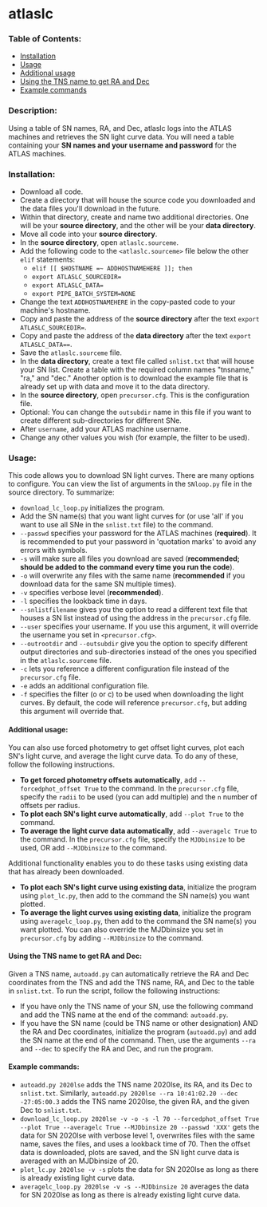 # atlaslc

### Table of Contents:
* [Installation](#installation)
* [Usage](#usage)
* [Additional usage](#additional-usage)
* [Using the TNS name to get RA and Dec](#using-the-tns-name-to-get-ra-and-dec)
* [Example commands](#example-commands)

### Description: 
Using a table of SN names, RA, and Dec, atlaslc logs into the ATLAS machines and retrieves the SN light curve data. You will need a table containing your **SN names and your username and password** for the ATLAS machines.

### Installation:
* Download all code.
* Create a directory that will house the source code you downloaded and the data files you'll download in the future.
* Within that directory, create and name two additional directories. One will be your **source directory**, and the other will be your **data directory**. 
* Move all code into your **source directory**.
* In the **source directory**, open `atlaslc.sourceme`.
* Add the following code to the `<atlaslc.sourceme>` file below the other `elif` statements: 
	* `elif [[ $HOSTNAME =~ ADDHOSTNAMEHERE ]]; then`
	* `export ATLASLC_SOURCEDIR=`
  * `export ATLASLC_DATA=`
  * `export PIPE_BATCH_SYSTEM=NONE`
* Change the text `ADDHOSTNAMEHERE` in the copy-pasted code to your machine's hostname.
* Copy and paste the address of the **source directory** after the text `export ATLASLC_SOURCEDIR=`.
* Copy and paste the address of the **data directory** after the text `export ATLASLC_DATA==`.
* Save the `atlaslc.sourceme` file.
* In the **data directory**, create a text file called `snlist.txt` that will house your SN list. Create a table with the required column names "tnsname," "ra," and "dec." Another option is to download the example file that is already set up with data and move it to the data directory.
* In the **source directory**, open `precursor.cfg`. This is the configuration file.
* Optional: You can change the `outsubdir` name in this file if you want to create different sub-directories for different SNe.
* After `username`, add your ATLAS machine username.
* Change any other values you wish (for example, the filter to be used).

### Usage:
This code allows you to download SN light curves. There are many options to configure. You can view the list of arguments in the `SNloop.py` file in the source directory. To summarize:
* `download_lc_loop.py` initializes the program.
* Add the SN name(s) that you want light curves for (or use 'all' if you want to use all SNe in the `snlist.txt` file) to the command.
* `--passwd` specifies your password for the ATLAS machines (**required**). It is recommended to put your password in 'quotation marks' to avoid any errors with symbols.
* `-s` will make sure all files you download are saved (**recommended; should be added to the command every time you run the code**).
* `-o` will overwrite any files with the same name (**recommended** if you download data for the same SN multiple times).
* `-v` specifies verbose level (**recommended**).
* `-l` specifies the lookback time in days.
* `--snlistfilename` gives you the option to read a different text file that houses a SN list instead of using the address in the `precursor.cfg` file.
* `--user` specifies your username. If you use this argument, it will override the username you set in `<precursor.cfg>`.
* `--outrootdir` and `--outsubdir` give you the option to specify different output directories and sub-directories instead of the ones you specified in the `atlaslc.sourceme` file.
* `-c` lets you reference a different configuration file instead of the `precursor.cfg` file.
* `-e` adds an additional configuration file.
* `-f` specifies the filter (o or c) to be used when downloading the light curves. By default, the code will reference `precursor.cfg`, but adding this argument will override that.

#### Additional usage:
You can also use forced photometry to get offset light curves, plot each SN's light curve, and average the light curve data. To do any of these, follow the following instructions.
* **To get forced photometry offsets automatically**, add `--forcedphot_offset True` to the command. In the `precursor.cfg` file, specify the `radii` to be used (you can add multiple) and the `n` number of offsets per radius.
* **To plot each SN's light curve automatically**, add `--plot True` to the command.
* **To average the light curve data automatically**, add `--averagelc True` to the command. In the `precursor.cfg` file, specify the `MJDbinsize` to be used, OR add `--MJDbinsize` to the command.

Additional functionality enables you to do these tasks using existing data that has already been downloaded.
* **To plot each SN's light curve using existing data**, initialize the program using `plot_lc.py`, then add to the command the SN name(s) you want plotted.
* **To average the light curves using existing data**, initialize the program using `averagelc_loop.py`, then add to the command the SN name(s) you want plotted. You can also override the MJDbinsize you set in `precursor.cfg` by adding `--MJDbinsize` to the command.

#### Using the TNS name to get RA and Dec:
Given a TNS name, `autoadd.py` can automatically retrieve the RA and Dec coordinates from the TNS and add the TNS name, RA, and Dec to the table in `snlist.txt`. To run the script, follow the following instructions:
* If you have only the TNS name of your SN, use the following command and add the TNS name at the end of the command: `autoadd.py`.
* If you have the SN name (could be TNS name or other designation) AND the RA and Dec coordinates, initialize the program (`autoadd.py`) and add the SN name at the end of the command. Then, use the arguments `--ra` and `--dec` to specify the RA and Dec, and run the program.

#### Example commands:
* `autoadd.py 2020lse` adds the TNS name 2020lse, its RA, and its Dec to `snlist.txt`. Similarly, `autoadd.py 2020lse --ra 10:41:02.20 --dec -27:05:00.3` adds the TNS name 2020lse, the given RA, and the given Dec to `snlist.txt`.
* `download_lc_loop.py 2020lse -v -o -s -l 70 --forcedphot_offset True --plot True --averagelc True --MJDbinsize 20 --passwd 'XXX'` gets the data for SN 2020lse with verbose level 1, overwrites files with the same name, saves the files, and uses a lookback time of 70. Then the offset data is downloaded, plots are saved, and the SN light curve data is averaged with an MJDbinsize of 20.
* `plot_lc.py 2020lse -v -s` plots the data for SN 2020lse as long as there is already existing light curve data.
* `averagelc_loop.py 2020lse -v -s --MJDbinsize 20` averages the data for SN 2020lse as long as there is already existing light curve data.
